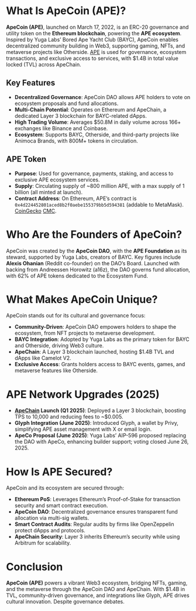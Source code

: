 # What Is ApeCoin (APE)?

**ApeCoin (APE)**, launched on March 17, 2022, is an ERC-20 governance and utility token on the **Ethereum blockchain**, powering the **APE ecosystem**. Inspired by Yuga Labs’ Bored Ape Yacht Club (BAYC), ApeCoin enables decentralized community building in Web3, supporting gaming, NFTs, and metaverse projects like Otherside. [APE](https://apecoin.com/) is used for governance, ecosystem transactions, and exclusive access to services, with $1.4B in total value locked (TVL) across ApeChain.

## Key Features
- **Decentralized Governance**: ApeCoin DAO allows APE holders to vote on ecosystem proposals and fund allocations.
- **Multi-Chain Potential**: Operates on Ethereum and ApeChain, a dedicated Layer 3 blockchain for BAYC-related dApps.
- **High Trading Volume**: Averages $50.8M in daily volume across 166+ exchanges like Binance and Coinbase.
- **Ecosystem**: Supports BAYC, Otherside, and third-party projects like Animoca Brands, with 800M+ tokens in circulation.

## APE Token
- **Purpose**: Used for governance, payments, staking, and access to exclusive APE ecosystem services.
- **Supply**: Circulating supply of ~800 million APE, with a max supply of 1 billion (all minted at launch).
- **Contract Address**: On Ethereum, APE’s contract is `0x4d224452801aced8b2f0aebe155379bb5d594381` (addable to MetaMask).  [CoinGecko](https://www.coingecko.com/en/coins/apecoin) [CMC](https://coinmarketcap.com/currencies/apecoin-ape/).

# Who Are the Founders of ApeCoin?

ApeCoin was created by the **ApeCoin DAO**, with the **APE Foundation** as its steward, supported by Yuga Labs, creators of BAYC. Key figures include **Alexis Ohanian** (Reddit co-founder) on the DAO’s Board. Launched with backing from Andreessen Horowitz (a16z), the DAO governs fund allocation, with 62% of APE tokens dedicated to the Ecosystem Fund.

# What Makes ApeCoin Unique?

ApeCoin stands out for its cultural and governance focus:

- **Community-Driven**: ApeCoin DAO empowers holders to shape the ecosystem, from NFT projects to metaverse development.
- **BAYC Integration**: Adopted by Yuga Labs as the primary token for BAYC and Otherside, driving Web3 culture.
- **ApeChain**: A Layer 3 blockchain launched, hosting $1.4B TVL and dApps like Camelot V2.
- **Exclusive Access**: Grants holders access to BAYC events, games, and metaverse features like Otherside.

# APE Network Upgrades (2025)

- **[ApeChain](https://apechain.com/) Launch (Q1 2025)**: Deployed a Layer 3 blockchain, boosting TPS to 10,000 and reducing fees to ~$0.005.
- **Glyph Integration (June 2025)**: Introduced Glyph, a wallet by Privy, simplifying APE asset management with X or email login.
- **ApeCo Proposal (June 2025)**: Yuga Labs’ AIP-596 proposed replacing the DAO with ApeCo, enhancing builder support; voting closed June 26, 2025.

# How Is APE Secured?

ApeCoin and its ecosystem are secured through:

- **Ethereum PoS**: Leverages Ethereum’s Proof-of-Stake for transaction security and smart contract execution.
- **ApeCoin DAO**: Decentralized governance ensures transparent fund allocation via multi-sig wallets.
- **Smart Contract Audits**: Regular audits by firms like OpenZeppelin protect dApps and protocols.
- **ApeChain Security**: Layer 3 inherits Ethereum’s security while using Arbitrum for scalability.

# Conclusion


**ApeCoin (APE)** powers a vibrant Web3 ecosystem, bridging NFTs, gaming, and the metaverse through the ApeCoin DAO and ApeChain. With $1.4B in TVL, community-driven governance, and integrations like Glyph, APE drives cultural innovation. Despite governance debates.
